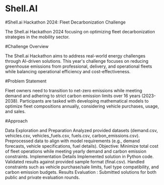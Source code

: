 # Shell.AI

#Shell.ai Hackathon 2024: Fleet Decarbonization Challenge

The Shell.ai Hackathon 2024 focusing on optimizing fleet decarbonization strategies in the mobility sector.

#Challenge Overview

The Shell.ai Hackathon aims to address real-world energy challenges through AI-driven solutions. This year's challenge focuses on reducing greenhouse emissions from professional, delivery, and operational fleets while balancing operational efficiency and cost-effectiveness.

#Problem Statement

Fleet owners need to transition to net-zero emissions while meeting demand and adhering to strict carbon emission limits over 16 years (2023-2038). Participants are tasked with developing mathematical models to optimize fleet compositions annually, considering vehicle purchases, usage, and sales.

#Approach

Data Exploration and Preparation Analyzed provided datasets (demand.csv, vehicles.csv, vehicles_fuels.csv, fuels.csv, carbon_emissions.csv). Preprocessed data to align with model requirements (e.g., demand forecasts, vehicle specifications, fuel details). Objective: Minimize total cost of fleet operations while meeting yearly demand and carbon emission constraints. Implementation Details Implemented solution in Python code. Validated results against provided sample format (final.csv). Handled constraints such as vehicle purchase/sale limits, fuel type compatibility, and carbon emission budgets. Results Evaluation : Submitted solutions for both public and private evaluation rounds.

